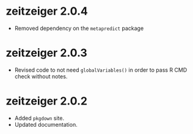 # zeitzeiger 2.0.4
* Removed dependency on the `metapredict` package

# zeitzeiger 2.0.3
* Revised code to not need `globalVariables()` in order to pass R CMD check without notes. 

# zeitzeiger 2.0.2
* Added `pkgdown` site.
* Updated documentation.
